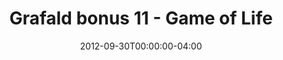 ---
title: "Grafald bonus 11 - Game of Life"
type: "image"
date: 2012-09-30T00:00:00-04:00
draft: false
categories: ["Projects"]
image_path: "../img/2012/bonus_11.png"
alt_text: ""
---